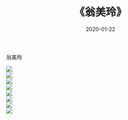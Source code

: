 ﻿---
layout: post
title:  《翁美玲》
date:   2020-01-22
img: http://pic.660000.xyz/1:/壁纸/明星魅力/华人明星/翁美玲/000.jpg
categories: [美女, 清纯, 唯美]
---

翁美玲

 ![](http://pic.660000.xyz/1:/壁纸/明星魅力/华人明星/翁美玲/001.jpg) <br>![](http://pic.660000.xyz/1:/壁纸/明星魅力/华人明星/翁美玲/002.jpg) <br>![](http://pic.660000.xyz/1:/壁纸/明星魅力/华人明星/翁美玲/003.jpg) <br>![](http://pic.660000.xyz/1:/壁纸/明星魅力/华人明星/翁美玲/004.jpg) <br>![](http://pic.660000.xyz/1:/壁纸/明星魅力/华人明星/翁美玲/005.jpg) <br>![](http://pic.660000.xyz/1:/壁纸/明星魅力/华人明星/翁美玲/006.jpg) <br>![](http://pic.660000.xyz/1:/壁纸/明星魅力/华人明星/翁美玲/007.jpg) <br>![](http://pic.660000.xyz/1:/壁纸/明星魅力/华人明星/翁美玲/008.jpg) <br>